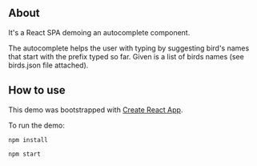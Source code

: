 ## About

It's a React SPA demoing an autocomplete component.

The autocomplete helps the user with typing by suggesting bird's names that start with the prefix typed so far. Given is a list of birds names (see birds.json file attached).

## How to use

This demo was bootstrapped with [Create React App](https://github.com/facebookincubator/create-react-app).

To run the demo:

```npm install```

```npm start```
